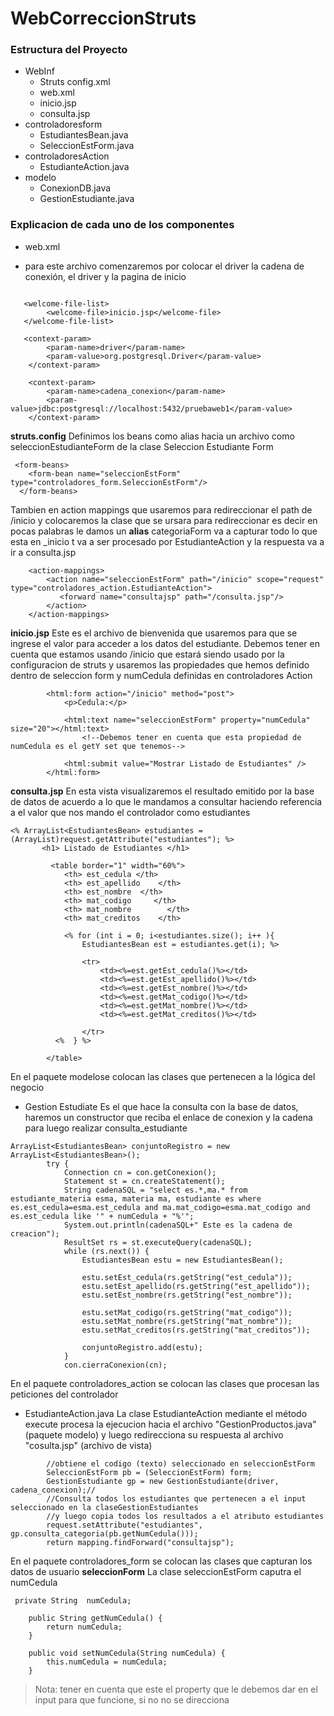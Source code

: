 # WebCorreccionStruts

### Estructura del Proyecto 
* WebInf
  - Struts config.xml
  - web.xml
  - inicio.jsp
  - consulta.jsp
* controladoresform
  - EstudiantesBean.java
  - SeleccionEstForm.java
* controladoresAction
  - EstudianteAction.java
* modelo
  - ConexionDB.java
  - GestionEstudiante.java

### Explicacion de cada uno de los componentes
* web.xml
- para este archivo comenzaremos por colocar el driver la cadena de conexión, el driver y la pagina de inicio 
    
```[xml]
   
   <welcome-file-list>
        <welcome-file>inicio.jsp</welcome-file>
   </welcome-file-list>
   
   <context-param>
        <param-name>driver</param-name>
        <param-value>org.postgresql.Driver</param-value>
    </context-param>
    
    <context-param>
        <param-name>cadena_conexion</param-name>
        <param-value>jdbc:postgresql://localhost:5432/pruebaweb1</param-value>
    </context-param>
```

**struts.config**
Definimos los beans  como alias hacia un archivo como seleccionEstudianteForm  de la clase Seleccion Estudiante Form
```[html]
 <form-beans>
    <form-bean name="seleccionEstForm" type="controladores_form.SeleccionEstForm"/>   
  </form-beans>
```
Tambien en action mappings que usaremos para redireccionar el path de /inicio  y colocaremos la clase que se ursara para redireccionar es decir en pocas palabras le damos un **alias** categoriaForm va a capturar todo lo que esta en _inicio t va a ser procesado por  EstudianteAction y la respuesta va a ir a consulta.jsp
```[html]
    <action-mappings>
        <action name="seleccionEstForm" path="/inicio" scope="request" type="controladores_action.EstudianteAction">
           <forward name="consultajsp" path="/consulta.jsp"/> 
        </action>
    </action-mappings>
```
**inicio.jsp**
Este es el archivo de bienvenida que usaremos para que se ingrese el valor para acceder a los datos del estudiante. Debemos tener en cuenta que estamos usando /inicio que estará siendo usado por la configuracion de struts y usaremos las propiedades que hemos definido dentro de seleccion form y numCedula definidas en controladores Action

```[html]
        <html:form action="/inicio" method="post">
            <p>Cedula:</p>

            <html:text name="seleccionEstForm" property="numCedula" size="20"></html:text>
                <!--Debemos tener en cuenta que esta propiedad de numCedula es el getY set que tenemos-->

            <html:submit value="Mostrar Listado de Estudiantes" />
        </html:form>
```

**consulta.jsp** 
En esta vista visualizaremos el resultado emitido por la base de datos de acuerdo a lo que le mandamos a consultar haciendo referencia a el valor que nos mando el controlador como estudiantes
```[html]
<% ArrayList<EstudiantesBean> estudiantes = (ArrayList)request.getAttribute("estudiantes"); %>
       <h1> Listado de Estudiantes </h1>

         <table border="1" width="60%">
            <th> est_cedula </th>
            <th> est_apellido    </th>
            <th> est_nombre  </th>
            <th> mat_codigo     </th>
            <th> mat_nombre        </th>
            <th> mat_creditos    </th>
            
            <% for (int i = 0; i<estudiantes.size(); i++ ){
                EstudiantesBean est = estudiantes.get(i); %>
                
                <tr>
                    <td><%=est.getEst_cedula()%></td>
                    <td><%=est.getEst_apellido()%></td>
                    <td><%=est.getEst_nombre()%></td>
                    <td><%=est.getMat_codigo()%></td>
                    <td><%=est.getMat_nombre()%></td>
                    <td><%=est.getMat_creditos()%></td>
                    
                </tr>
          <%  } %>
            
        </table>
```
En el paquete modelose colocan las clases que pertenecen a la lógica del negocio
* Gestion Estudiate
Es el que hace la consulta con la base de datos, haremos un constructor que reciba el enlace de conexion y la cadena para luego realizar consulta_estudiante
```[java]
ArrayList<EstudiantesBean> conjuntoRegistro = new ArrayList<EstudiantesBean>();
        try {
            Connection cn = con.getConexion();
            Statement st = cn.createStatement();
            String cadenaSQL = "select es.*,ma.* from estudiante_materia esma, materia ma, estudiante es where es.est_cedula=esma.est_cedula and ma.mat_codigo=esma.mat_codigo and es.est_cedula like '" + numCedula + "%'";
            System.out.println(cadenaSQL+" Este es la cadena de creacion");
            ResultSet rs = st.executeQuery(cadenaSQL);
            while (rs.next()) {
                EstudiantesBean estu = new EstudiantesBean();

                estu.setEst_cedula(rs.getString("est_cedula"));
                estu.setEst_apellido(rs.getString("est_apellido"));
                estu.setEst_nombre(rs.getString("est_nombre"));

                estu.setMat_codigo(rs.getString("mat_codigo"));
                estu.setMat_nombre(rs.getString("mat_nombre"));
                estu.setMat_creditos(rs.getString("mat_creditos"));

                conjuntoRegistro.add(estu);
            }
            con.cierraConexion(cn);
```

En el paquete controladores_action se colocan las clases que procesan las peticiones del controlador
* EstudianteAction.java
La clase EstudianteAction mediante el método execute procesa la ejecucion hacia el archivo "GestionProductos.java" (paquete modelo) y luego redirecciona su respuesta al archivo "cosulta.jsp" (archivo de vista)
```[java]
        //obtiene el codigo (texto) seleccionado en seleccionEstForm 
        SeleccionEstForm pb = (SeleccionEstForm) form;
        GestionEstudiante gp = new GestionEstudiante(driver, cadena_conexion);//
        //Consulta todos los estudiantes que pertenecen a el input seleccionado en la claseGestionEstudiantes 
        //y luego copia todos los resultados a el atributo estudiantes
        request.setAttribute("estudiantes", gp.consulta_categoria(pb.getNumCedula()));
        return mapping.findForward("consultajsp");
```
En el paquete controladores_form se colocan las clases que capturan los datos de usuario
**seleccionForm** La clase seleccionEstForm caputra el numCedula
```[java]
 private String  numCedula;

    public String getNumCedula() {
        return numCedula;
    }

    public void setNumCedula(String numCedula) {
        this.numCedula = numCedula;
    }
```
>Nota: tener en cuenta que este el property que le debemos dar en el input para que funcione, si no no se direcciona


